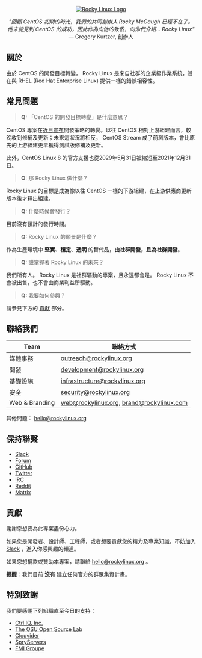 <p align="center">
<a href="https://rockylinux.org/">
<img src="https://media.githubusercontent.com/media/rocky-linux/branding/main/logo-text-light%402x.png" alt="Rocky Linux Logo">
</a>
</p>

<p align="center">
<i>"回顧 CentOS 初期的時光，我們的共同創辦人 Rocky McGaugh 已經不在了。他未能見到 CentOS 的成功，因此作為向他的致敬，向你們介紹… Rocky Linux"</i><br>
— Gregory Kurtzer, 創辦人
</p>

## 關於

由於 CentOS 的開發目標轉變， Rocky Linux 是來自社群的企業級作業系統，旨在與 RHEL (Red Hat Enterprise Linux) 提供一樣的錯誤相容性。

## 常見問題

> **Q:** 「CentOS 的開發目標轉變」是什麼意思？

CentOS 專案在[近日宣布](https://blog.centos.org/2020/12/future-is-centos-stream/)開發策略的轉變。以往 CentOS 相對上游組建而言，較晚收到修補及更新；未來這狀況將相反， CentOS Stream 成了前測版本，會比原先的上游組建更早獲得測試版修補及更新。

此外，CentOS Linux 8 的官方支援也從2029年5月31日被縮短至2021年12月31日。

> **Q:** 那 Rocky Linux 做什麼？

Rocky Linux 的目標是成為像以往 CentOS 一樣的下游組建，在上游供應商更新版本後才釋出組建。

> **Q:** 什麼時候會發行？

目前沒有預計的發行時間。

> **Q:** Rocky Linux 的願景是什麼？

作為生產環境中 **堅實**、**穩定**、**透明** 的替代品，**由社群開發，且為社群開發**。

> **Q:** 誰掌握著 Rocky Linux 的未來？

我們所有人。 Rocky Linux 是社群驅動的專案，且永遠都會是。 Rocky Linux 不會被出售，也不會由商業利益所驅動。

> **Q:** 我要如何參與？

請參見下方的 [貢獻](#貢獻) 部分。

## 聯絡我們

| Team                  | 聯絡方式                                   |
|-----------------------|-------------------------------------------|
| 媒體事務               | outreach@rockylinux.org                   |
| 開發                  | development@rockylinux.org                |
| 基礎設施               | infrastructure@rockylinux.org             |
| 安全                  | security@rockylinux.org                   |
| Web & Branding       | web@rockylinux.org, brand@rockylinux.com  |

其他問題： hello@rockylinux.org

## 保持聯繫
* [Slack](https://slack.rockylinux.org)
* [Forum](https://forums.rockylinux.org/)
* [GitHub](https://github.com/rocky-linux/)
* [Twitter](https://twitter.com/rocky_linux)
* [IRC](https://webchat.freenode.net/?channels=rockylinux)
* [Reddit](https://www.reddit.com/r/RockyLinux)
* [Matrix](https://matrix.to/#/+rockylinux:matrix.org)

## 貢獻

謝謝您想要為此專案盡份心力。

如果您是開發者、設計師、工程師，或者想要貢獻您的精力及專業知識，不妨加入 [Slack](https://slack.rockylinux.org) ，進入你感興趣的頻道。

如果您想捐款或贊助本專案，請聯絡 hello@rockylinux.org 。

**提醒**：我們目前 **沒有** 建立任何官方的群眾集資計畫。

## 特別致謝

我們要感謝下列組織直至今日的支持：

* [Ctrl IQ, Inc.](https://www.ctrl-cmd.com)
* [The OSU Open Source Lab](https://osuosl.org/)
* [Clouvider](https://www.clouvider.co.uk/)
* [SpryServers](https://www.spryservers.net/)
* [FMI Groupe](https://www.fmi.fr/)
